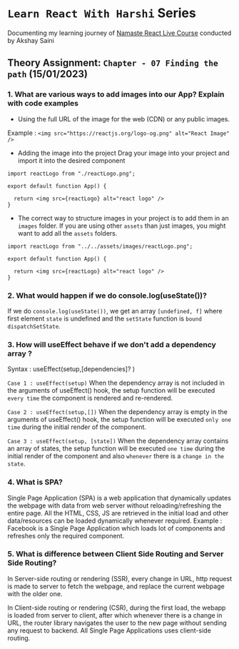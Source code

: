
# `Learn React With Harshi` Series 
   Documenting my learning journey of [Namaste React Live Course](https://learn.namastedev.com/) conducted by Akshay Saini

## Theory Assignment: `Chapter - 07 Finding the path` (15/01/2023)

### 1. What are various ways to add images into our App? Explain with code examples

- Using the full URL of the image for the web (CDN) or any public images.

Example : `<img src="https://reactjs.org/logo-og.png" alt="React Image" />`

- Adding the image into the project 
Drag your image into your project and import it into the desired component

```
import reactLogo from "./reactLogo.png";

export default function App() {
  
  return <img src={reactLogo} alt="react logo" />
}
```

- The correct way to structure images in your project is to add them in an `images` folder. If you are using other `assets` than just images, you might want to add all the `assets` folders. 

```
import reactLogo from "../../assets/images/reactLogo.png";

export default function App() {
  
  return <img src={reactLogo} alt="react logo" />
}
```

### 2. What would happen if we do console.log(useState())?
  If we do `console.log(useState())`, we get an array `[undefined, f]`  where first element `state` is undefined and the `setState` function is `bound dispatchSetState`.

### 3. How will useEffect behave if we don't add a dependency array ?

Syntax : useEffect(setup,[dependencies]? )

`Case 1 : useEffect(setup)` 
   When the dependency array is not included in the arguments of useEffect() hook, the setup function will be executed `every time` the component is rendered and re-rendered.

`Case 2 : useEffect(setup,[])`
   When the dependency array is empty in the arguments of useEffect() hook, the setup function will be executed `only one time` during the initial render of the component.

`Case 3 : useEffect(setup, [state])`
   When the dependency array contains an array of states,  the setup function will be executed  `one time` during the initial render of the component and also `whenever` there is a `change in the state`.

### 4. What is SPA?

Single Page Application (SPA) is a web application that dynamically updates the webpage with data from web server without reloading/refreshing the entire page. All the HTML, CSS, JS are retrieved in the initial load and other data/resources can be loaded dynamically whenever required. Example : Facebook is a Single Page Application which loads lot of components and refreshes only the required component.


### 5. What is difference between Client Side Routing and Server Side Routing?

In Server-side routing or rendering (SSR), every change in URL, http request is made to server to fetch the webpage, and replace the current webpage with the older one. 

In Client-side routing or rendering (CSR), during the first load, the webapp is loaded from server to client, after which whenever there is a change in URL, the router library navigates the user to the new page without sending any request to backend. All Single Page Applications uses client-side routing. 